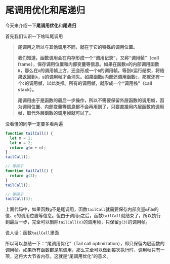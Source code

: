 # 尾调用优化和尾递归

今天来介绍一下**尾调用优化**和**尾递归**



首先我们认识一下啥叫尾调用

> **尾调用之所以与其他调用不同，就在于它的特殊的调用位置。**
>
> **我们知道，函数调用会在内存形成一个“调用记录”，又称“调用帧”（call frame），保存调用位置和内部变量等信息。如果在函数`A`的内部调用函数`B`，那么在`A`的调用帧上方，还会形成一个`B`的调用帧。等到`B`运行结束，将结果返回到`A`，`B`的调用帧才会消失。如果函数`B`内部还调用函数`C`，那就还有一个`C`的调用帧，以此类推。所有的调用帧，就形成一个“调用栈”（call stack）。**
>
> **尾调用由于是函数的最后一步操作，所以不需要保留外层函数的调用帧，因为调用位置、内部变量等信息都不会再用到了，只要直接用内层函数的调用帧，取代外层函数的调用帧就可以了。**

没看懂的同学一定要多看两遍

```javascript
function tailCall() {
  let m = 1;
  let n = 2;
  return g(m + n);
}
tailCall();

// 等同于
function tailCall() {
  return g(3);
}
tailCall();

// 等同于
tailCall(3);
```

上面代码中，如果函数`g`不是尾调用，函数`tailCall`就需要保存内部变量`m`和`n`的值、`g`的调用位置等信息。但由于调用`g`之后，函数`tailCall`就结束了，所以执行到最后一步，完全可以删除`tailCall(x)`的调用帧，只保留`g(3)`的调用帧。

说人话：函数`tailCall`里面

所以可以总结一下：“尾调用优化”（Tail call optimization），即只保留内层函数的调用帧。如果所有函数都是尾调用，那么完全可以做到每次执行时，调用帧只有一项，这将大大节省内存。这就是“尾调用优化”的意义。







